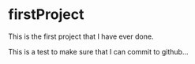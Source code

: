 # firstProject
This is the first project that I have ever done.

This is a test to make sure that I can commit to github...